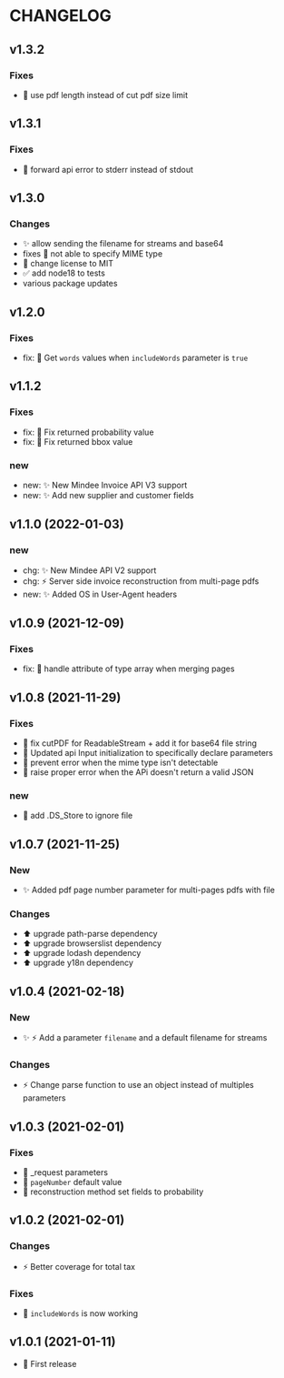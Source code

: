 # CHANGELOG

## v1.3.2

### Fixes
* 🐛 use pdf length instead of cut pdf size limit

## v1.3.1

### Fixes
* 🐛 forward api error to stderr instead of stdout

## v1.3.0

### Changes

* :sparkles: allow sending the filename for streams and base64
* fixes :bug: not able to specify MIME type
* :page_facing_up: change license to MIT
* :white_check_mark: add node18 to tests
* various package updates

## v1.2.0

### Fixes

* fix: 🐛 Get `words` values when `includeWords` parameter is `true`

## v1.1.2

### Fixes

* fix: 🐛 Fix returned probability value
* fix: 🐛 Fix returned bbox value

### new

* new: ✨ New Mindee Invoice API V3 support
* new: ✨ Add new supplier and customer fields

## v1.1.0 (2022-01-03)

### new

* chg: :sparkles: New Mindee API V2 support
* chg: :zap: Server side invoice reconstruction from multi-page pdfs
* new: :sparkles: Added OS in User-Agent headers


## v1.0.9 (2021-12-09)

### Fixes

* fix: 🐛 handle attribute of type array when merging pages

## v1.0.8 (2021-11-29)

### Fixes

* 🐛 fix cutPDF for ReadableStream + add it for base64 file string
* 🐛 Updated api Input initialization to specifically declare parameters
* 🐛 prevent error when the mime type isn't detectable
* 🐛 raise proper error when the APi doesn't return a valid JSON

### new

* :see_no_evil: add .DS_Store to ignore file

## v1.0.7 (2021-11-25)

### New

* ✨ Added pdf page number parameter for multi-pages pdfs with file

### Changes

* :arrow_up: upgrade path-parse dependency
* :arrow_up: upgrade browserslist dependency
* :arrow_up: upgrade lodash dependency
* :arrow_up: upgrade y18n dependency

## v1.0.4 (2021-02-18)

### New

* :sparkles: :zap: Add a parameter `filename` and a default filename for streams

### Changes

* :zap: Change parse function to use an object instead of multiples parameters

## v1.0.3 (2021-02-01)

### Fixes

* :bug: \_request parameters
* :bug: `pageNumber` default value
* :bug: reconstruction method set fields to probability

## v1.0.2 (2021-02-01)

### Changes

* :zap: Better coverage for total tax

### Fixes

* :bug: `includeWords` is now working

## v1.0.1 (2021-01-11)

* 🎉 First release
